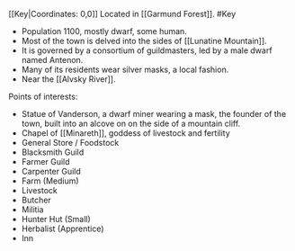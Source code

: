 [[Key|Coordinates: 0,0]]
Located in [[Garmund Forest]].
#Key

- Population 1100, mostly dwarf, some human.
- Most of the town is delved into the sides of [[Lunatine Mountain]].
- It is governed by a consortium of guildmasters, led by a male dwarf named Antenon.
- Many of its residents wear silver masks, a local fashion.
- Near the [[Alvsky River]].

Points of interests:
- Statue of Vanderson, a dwarf miner wearing a mask, the founder of the town, built into an alcove on on the side of a mountain cliff.
- Chapel of [[Minareth]], goddess of livestock and fertility
- General Store / Foodstock
- Blacksmith Guild
- Farmer Guild
- Carpenter Guild
- Farm (Medium)
- Livestock
- Butcher
- Militia
- Hunter Hut (Small)
- Herbalist (Apprentice)
- Inn